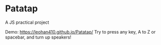 # Patatap
A JS practical project 

Demo: https://leohan410.github.io/Patatap/
Try to press any key, A to Z or spacebar, and turn up speakers!   
